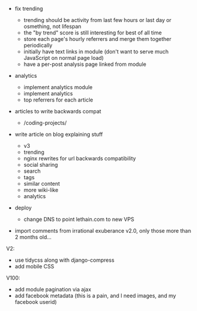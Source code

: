 * fix trending
  * trending should be activity from last few hours or last day or osmething, not lifespan
  * the "by trend" score is still interesting for best of all time
  * store each page's hourly referrers and merge them together periodically
  * initially have text links in module (don't want to serve much JavaScript on normal page load)
  * have a per-post analysis page linked from module
* analytics
  * implement analytics module
  * implement analytics
  * top referrers for each article
* articles to write backwards compat
  * /coding-projects/

* write article on blog explaining stuff
    * v3
    * trending
    * nginx rewrites for url backwards compatibility
    * social sharing
    * search
    * tags
    * similar content
    * more wiki-like
    * analytics
* deploy
    * change DNS to point lethain.com to new VPS
   
* import comments from irrational exuberance v2.0, only those more than 2 months old...


V2:

* use tidycss along with django-compress
* add mobile CSS

V100:
* add module pagination via ajax
* add facebook metadata (this is a pain, and I need images, and my facebook userid)